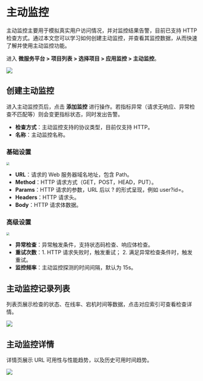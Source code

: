 # 主动监控

主动监控主要用于模拟真实用户访问情况，并对监控结果告警，目前已支持 HTTP 检查方式。通过本文您可以学习如何创建主动监控，并查看其监控数据，从而快速了解并使用主动监控功能。

进入 **微服务平台 > 项目列表 > 选择项目 > 应用监控 > 主动监控**。

![](http://terminus-paas.oss-cn-hangzhou.aliyuncs.com/paas-doc/2022/01/29/ee921d5b-a2d9-4f05-8862-0ea643cf12aa.png)

## 创建主动监控

进入主动监控页后，点击 **添加监控** 进行操作。若指标异常（请求无响应、异常检查不匹配等）则会变更指标状态，同时发出告警。

* **检查方式**：主动监控支持的协议类型，目前仅支持 HTTP。
* **名称**：主动监控名称。

### 基础设置
<img src="http://terminus-paas.oss-cn-hangzhou.aliyuncs.com/paas-doc/2022/01/29/08b3ff17-831c-4c89-a96e-e4109b147eb7.png" style="zoom:50%;" />

* **URL**：请求的 Web 服务器域名地址，包含 Path。
* **Method**：HTTP 请求方式（GET，POST，HEAD，PUT）。
* **Params**：HTTP 请求的参数，URL 后以 ? 的形式呈现，例如 user?id=。
* **Headers**：HTTP 请求头。
* **Body**：HTTP 请求体数据。

### 高级设置
<img src="http://terminus-paas.oss-cn-hangzhou.aliyuncs.com/paas-doc/2022/01/29/1ac1454f-f04b-4901-a492-5a3707936a51.png" style="zoom:50%;" />

* **异常检查**：异常触发条件，支持状态码检查、响应体检查。
* **重试次数**：1. HTTP 请求失败时，触发重试； 2. 满足异常检查条件时，触发重试。
* **监控频率**：主动监控探测的时间间隔，默认为 15s。

## 主动监控记录列表
列表页展示检查的状态、在线率、宕机时间等数据，点击对应索引可查看检查详情。

![](http://terminus-paas.oss-cn-hangzhou.aliyuncs.com/paas-doc/2022/01/29/ee921d5b-a2d9-4f05-8862-0ea643cf12aa.png)

## 主动监控详情
详情页展示 URL 可用性与性能趋势，以及历史可用时间趋势。

![](http://terminus-paas.oss-cn-hangzhou.aliyuncs.com/paas-doc/2022/01/29/1423fafd-ad18-40b8-86e8-f46afdaeb967.png)
